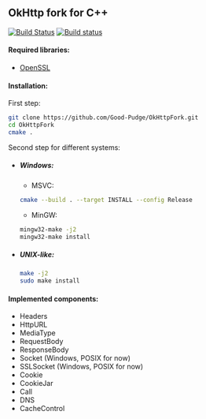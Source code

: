 ## OkHttp fork for C++ 
[![Build Status](https://travis-ci.org/Good-Pudge/okhttp-fork.svg?branch=master)](https://travis-ci.org/Good-Pudge/okhttp-fork)
[![Build status](https://ci.appveyor.com/api/projects/status/sfpb0w34urnfn59l?svg=true)](https://ci.appveyor.com/project/Good-Pudge/okhttp-fork)
#### Required libraries:
* [OpenSSL](https://github.com/openssl/openssl)

#### Installation:
First step:
````bash
git clone https://github.com/Good-Pudge/OkHttpFork.git
cd OkHttpFork
cmake .
````
Second step for different systems:
* ##### Windows:
    * MSVC:
    ````bash
    cmake --build . --target INSTALL --config Release
    ````
    * MinGW:
    ````bash
    mingw32-make -j2
    mingw32-make install
    ````
* ##### UNIX-like:
    ````bash
    make -j2
    sudo make install
    ````

#### Implemented components:
* Headers
* HttpURL
* MediaType
* RequestBody
* ResponseBody
* Socket (Windows, POSIX for now)
* SSLSocket (Windows, POSIX for now)
* Cookie
* CookieJar
* Call
* DNS
* CacheControl
